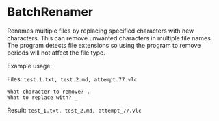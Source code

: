 # BatchRenamer
Renames multiple files by replacing specified characters with new characters. This can remove unwanted characters in multiple file names. The program detects file extensions so using the program to remove periods will not affect the file type.

Example usage:

Files: ```test.1.txt, test.2.md, attempt.77.vlc```
```
What character to remove? .
What to replace with? _
```
Result: ```test_1.txt, test_2.md, attempt_77.vlc```

